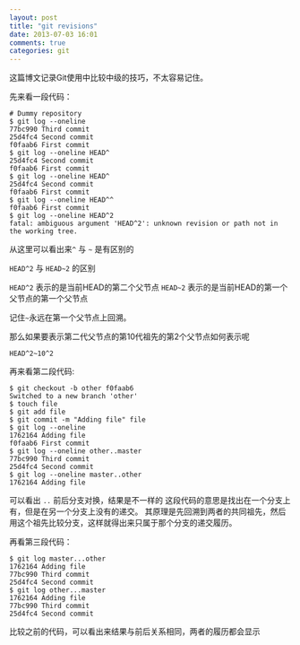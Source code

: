 ```yaml
---
layout: post
title: "git revisions"
date: 2013-07-03 16:01
comments: true
categories: git
---
```


这篇博文记录Git使用中比较中级的技巧，不太容易记住。

先来看一段代码：

    # Dummy repository
    $ git log --oneline
    77bc990 Third commit
    25d4fc4 Second commit
    f0faab6 First commit
    $ git log --oneline HEAD^
    25d4fc4 Second commit
    f0faab6 First commit
    $ git log --oneline HEAD^
    25d4fc4 Second commit
    f0faab6 First commit
    $ git log --oneline HEAD^^
    f0faab6 First commit
    $ git log --oneline HEAD^2
    fatal: ambiguous argument 'HEAD^2': unknown revision or path not in the working tree.

从这里可以看出来`^` 与 `~` 是有区别的

`HEAD^2` 与 `HEAD~2` 的区别

`HEAD^2` 表示的是当前HEAD的第二个父节点
`HEAD~2` 表示的是当前HEAD的第一个父节点的第一个父节点

记住`~`永远在第一个父节点上回溯。

那么如果要表示第二代父节点的第10代祖先的第2个父节点如何表示呢

    HEAD^2~10^2


再来看第二段代码:

    $ git checkout -b other f0faab6
    Switched to a new branch 'other'
    $ touch file
    $ git add file
    $ git commit -m "Adding file" file
    $ git log --oneline
    1762164 Adding file
    f0faab6 First commit
    $ git log --oneline other..master
    77bc990 Third commit
    25d4fc4 Second commit
    $ git log --oneline master..other
    1762164 Adding file

可以看出 `..` 前后分支对换，结果是不一样的
这段代码的意思是找出在一个分支上有，但是在另一个分支上没有的递交。
其原理是先回溯到两者的共同祖先，然后用这个祖先比较分支，这样就得出来只属于那个分支的递交履历。


再看第三段代码：

    $ git log master...other
    1762164 Adding file
    77bc990 Third commit
    25d4fc4 Second commit
    $ git log other...master
    1762164 Adding file
    77bc990 Third commit
    25d4fc4 Second commit

比较之前的代码，可以看出来结果与前后关系相同，两者的履历都会显示
